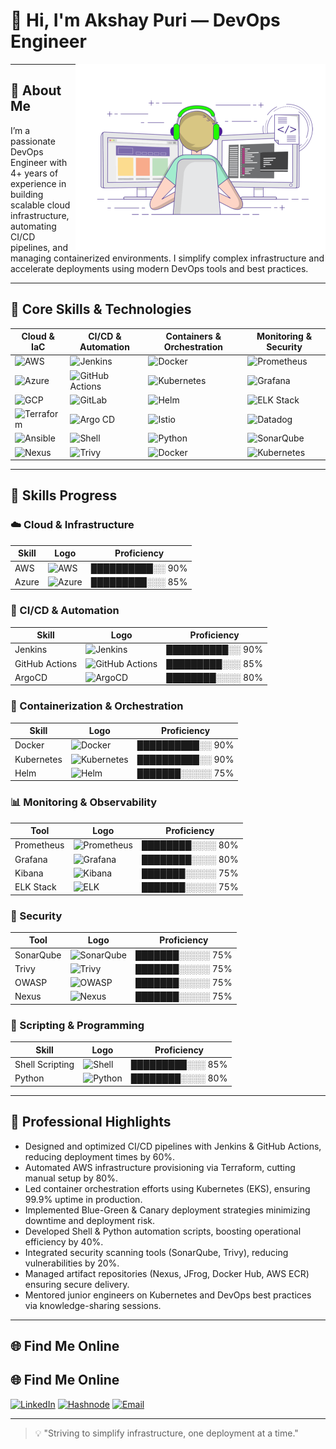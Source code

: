 # 👋 Hi, I'm Akshay Puri — DevOps Engineer

<img align="right" alt="Coding" width="400" src="https://raw.githubusercontent.com/devSouvik/devSouvik/master/gif3.gif">

---

## 🚀 About Me

I’m a passionate DevOps Engineer with 4+ years of experience in building scalable cloud infrastructure, automating CI/CD pipelines, and managing containerized environments. I simplify complex infrastructure and accelerate deployments using modern DevOps tools and best practices.

---

## 🔧 Core Skills & Technologies

| Cloud & IaC                               | CI/CD & Automation                 | Containers & Orchestration         | Monitoring & Security              |
|------------------------------------------|----------------------------------|-----------------------------------|----------------------------------|
| ![AWS](https://img.shields.io/badge/AWS-orange?style=for-the-badge&logo=amazonaws) | ![Jenkins](https://img.shields.io/badge/Jenkins-blue?style=for-the-badge&logo=jenkins) | ![Docker](https://img.shields.io/badge/Docker-blue?style=for-the-badge&logo=docker) | ![Prometheus](https://img.shields.io/badge/Prometheus-orange?style=for-the-badge&logo=prometheus) |
| ![Azure](https://img.shields.io/badge/Azure-blue?style=for-the-badge&logo=microsoftazure) | ![GitHub Actions](https://img.shields.io/badge/GitHub_Actions-black?style=for-the-badge&logo=githubactions) | ![Kubernetes](https://img.shields.io/badge/Kubernetes-blue?style=for-the-badge&logo=kubernetes) | ![Grafana](https://img.shields.io/badge/Grafana-orange?style=for-the-badge&logo=grafana) |
| ![GCP](https://img.shields.io/badge/GCP-red?style=for-the-badge&logo=googlecloud) | ![GitLab](https://img.shields.io/badge/GitLab-red?style=for-the-badge&logo=gitlab) | ![Helm](https://img.shields.io/badge/Helm-blue?style=for-the-badge&logo=helm) | ![ELK Stack](https://img.shields.io/badge/ELK-Stack-orange?style=for-the-badge&logo=elastic) |
| ![Terraform](https://img.shields.io/badge/Terraform-blue?style=for-the-badge&logo=terraform) | ![Argo CD](https://img.shields.io/badge/Argo_CD-blue?style=for-the-badge&logo=argo) | ![Istio](https://img.shields.io/badge/Istio-blue?style=for-the-badge&logo=istio) | ![Datadog](https://img.shields.io/badge/Datadog-pink?style=for-the-badge&logo=datadog) |
| ![Ansible](https://img.shields.io/badge/Ansible-red?style=for-the-badge&logo=ansible) | ![Shell](https://img.shields.io/badge/Shell-black?style=for-the-badge&logo=gnu-bash) | ![Python](https://img.shields.io/badge/Python-yellow?style=for-the-badge&logo=python) | ![SonarQube](https://img.shields.io/badge/SonarQube-blue?style=for-the-badge&logo=sonarqube) |
| ![Nexus](https://img.shields.io/badge/Nexus-red?style=for-the-badge&logo=nexusrepo) | ![Trivy](https://img.shields.io/badge/Trivy-orange?style=for-the-badge&logo=aquasecurity) | ![Docker](https://img.shields.io/badge/Docker-blue?style=for-the-badge&logo=docker) | ![Kubernetes](https://img.shields.io/badge/Kubernetes-blue?style=for-the-badge&logo=kubernetes) |

---

## 🌟 Skills Progress

### ☁️ Cloud & Infrastructure
| Skill | Logo | Proficiency |
|-------|------|-------------|
| AWS   | ![AWS](https://img.shields.io/badge/AWS-orange?logo=amazonaws&logoColor=white) | ██████████░░ 90% |
| Azure | ![Azure](https://img.shields.io/badge/Azure-blue?logo=microsoftazure&logoColor=white) | █████████░░░ 85% |

### 🔁 CI/CD & Automation
| Skill | Logo | Proficiency |
|-------|------|-------------|
| Jenkins        | ![Jenkins](https://img.shields.io/badge/Jenkins-black?logo=jenkins&logoColor=white) | ██████████░░ 90% |
| GitHub Actions | ![GitHub Actions](https://img.shields.io/badge/GitHub%20Actions-blue?logo=githubactions&logoColor=white) | █████████░░░ 85% |
| ArgoCD         | ![ArgoCD](https://img.shields.io/badge/ArgoCD-blue?logo=argo&logoColor=white) | ████████░░░░ 80% |

### 🐳 Containerization & Orchestration
| Skill | Logo | Proficiency |
|-------|------|-------------|
| Docker     | ![Docker](https://img.shields.io/badge/Docker-blue?logo=docker&logoColor=white) | ██████████░░ 90% |
| Kubernetes | ![Kubernetes](https://img.shields.io/badge/Kubernetes-blue?logo=kubernetes&logoColor=white) | ██████████░░ 90% |
| Helm       | ![Helm](https://img.shields.io/badge/Helm-blue?logo=helm&logoColor=white) | ███████░░░░░ 75% |

### 📊 Monitoring & Observability
| Tool | Logo | Proficiency |
|------|------|-------------|
| Prometheus | ![Prometheus](https://img.shields.io/badge/Prometheus-orange?logo=prometheus&logoColor=white) | ████████░░░░ 80% |
| Grafana    | ![Grafana](https://img.shields.io/badge/Grafana-orange?logo=grafana&logoColor=white) | ████████░░░░ 80% |
| Kibana     | ![Kibana](https://img.shields.io/badge/Kibana-pink?logo=kibana&logoColor=white) | ███████░░░░░ 75% |
| ELK Stack  | ![ELK](https://img.shields.io/badge/ELK-Stack-purple?logo=elastic&logoColor=white) | ███████░░░░░ 75% |

### 🔐 Security
| Tool | Logo | Proficiency |
|------|------|-------------|
| SonarQube | ![SonarQube](https://img.shields.io/badge/SonarQube-blue?logo=sonarqube&logoColor=white) | ███████░░░░░ 75% |
| Trivy     | ![Trivy](https://img.shields.io/badge/Trivy-purple?logo=aqua&logoColor=white) | ███████░░░░░ 75% |
| OWASP     | ![OWASP](https://img.shields.io/badge/OWASP-black?logo=owasp&logoColor=white) | ███████░░░░░ 75% |
| Nexus     | ![Nexus](https://img.shields.io/badge/Nexus-2e3440?logo=sonatype&logoColor=white) | ███████░░░░░ 75% |

### 🧠 Scripting & Programming
| Skill | Logo | Proficiency |
|-------|------|-------------|
| Shell Scripting | ![Shell](https://img.shields.io/badge/Shell-black?logo=gnu-bash&logoColor=white) | █████████░░░ 85% |
| Python          | ![Python](https://img.shields.io/badge/Python-blue?logo=python&logoColor=white) | ████████░░░░ 80% |

---

## 💼 Professional Highlights

- Designed and optimized CI/CD pipelines with Jenkins & GitHub Actions, reducing deployment times by 60%.  
- Automated AWS infrastructure provisioning via Terraform, cutting manual setup by 80%.  
- Led container orchestration efforts using Kubernetes (EKS), ensuring 99.9% uptime in production.  
- Implemented Blue-Green & Canary deployment strategies minimizing downtime and deployment risk.  
- Developed Shell & Python automation scripts, boosting operational efficiency by 40%.  
- Integrated security scanning tools (SonarQube, Trivy), reducing vulnerabilities by 20%.  
- Managed artifact repositories (Nexus, JFrog, Docker Hub, AWS ECR) ensuring secure delivery.  
- Mentored junior engineers on Kubernetes and DevOps best practices via knowledge-sharing sessions.  

---

## 🌐 Find Me Online

## 🌐 Find Me Online

[![LinkedIn](https://img.shields.io/badge/LinkedIn-Akshay%20Puri-blue?style=for-the-badge&logo=linkedin&logoColor=white)](https://linkedin.com/in/akshaypuri)
[![Hashnode](https://img.shields.io/badge/Hashnode-@akshaypuri-2962FF?style=for-the-badge&logo=hashnode&logoColor=white)](https://hashnode.com/@akshaypuri)
[![Email](https://img.shields.io/badge/Email-akshay.puri@example.com-D14836?style=for-the-badge&logo=gmail&logoColor=white)](mailto:akshay.puri@example.com)

---

> 💡 "Striving to simplify infrastructure, one deployment at a time."
